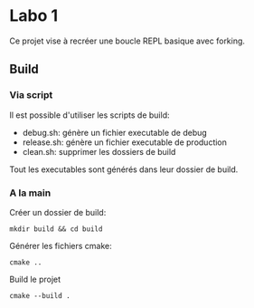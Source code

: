 # Labo 1

Ce projet vise à recréer une boucle REPL basique avec forking.

## Build

### Via script

Il est possible d'utiliser les scripts de build:
- debug.sh: génère un fichier executable de debug
- release.sh: génère un fichier executable de production
- clean.sh: supprimer les dossiers de build

Tout les executables sont générés dans leur dossier de build.


### A la main

Créer un dossier de build:

```
mkdir build && cd build
```

Générer les fichiers cmake:

```
cmake ..
```

Build le projet

```
cmake --build .
```
